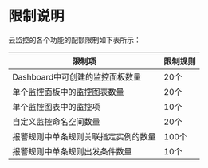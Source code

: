 # 限制说明

云监控的各个功能的配额限制如下表所示：

| 限制项                               | 限制规则 |
| ------------------------------------ | -------- |
| Dashboard中可创建的监控面板数量      | 20个     |
| 单个监控面板中的监控图表数量         | 20个     |
| 单个监控图表中的监控项               | 10个     |
| 自定义监控命名空间数量               | 20个     |
| 报警规则中单条规则关联指定实例的数量 | 100个    |
| 报警规则中单条规则出发条件数量       | 10个     |



